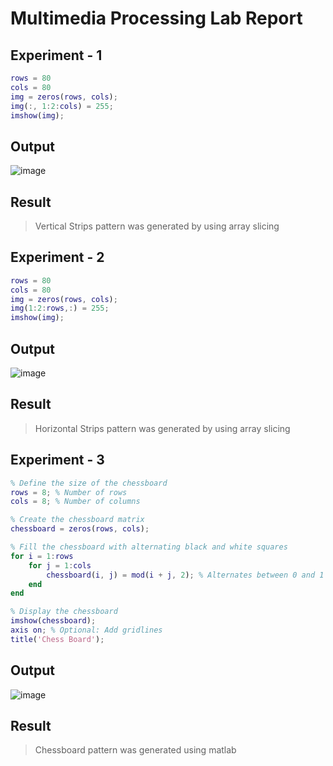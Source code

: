 # Multimedia Processing Lab Report


## Experiment - 1

```matlab
rows = 80
cols = 80
img = zeros(rows, cols);
img(:, 1:2:cols) = 255;
imshow(img);
```

## Output
![image](https://github.com/user-attachments/assets/3489efe9-3597-412a-8f22-14241fcdc9cc)

## Result
> Vertical Strips pattern was generated by using array slicing

## Experiment - 2

```matlab
rows = 80
cols = 80
img = zeros(rows, cols);
img(1:2:rows,:) = 255;
imshow(img);
```

## Output
![image](https://github.com/user-attachments/assets/c28d1d82-afb9-4e23-a059-d01468367d43)


## Result
> Horizontal Strips pattern was generated by using array slicing


## Experiment - 3

```matlab
% Define the size of the chessboard
rows = 8; % Number of rows
cols = 8; % Number of columns

% Create the chessboard matrix
chessboard = zeros(rows, cols);

% Fill the chessboard with alternating black and white squares
for i = 1:rows
    for j = 1:cols
        chessboard(i, j) = mod(i + j, 2); % Alternates between 0 and 1
    end
end

% Display the chessboard
imshow(chessboard);
axis on; % Optional: Add gridlines
title('Chess Board');
```

## Output
![image](https://github.com/user-attachments/assets/faeca701-a369-4448-8fcc-4bdbc890f45a)



## Result
> Chessboard pattern was generated using matlab


